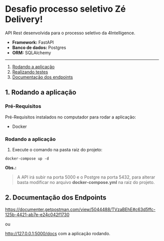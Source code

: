 # Desafio processo seletivo Zé Delivery!

API Rest desenvolvida para o processo seletivo da 4Intelligence.
- **Framework:** FastAPI
- **Banco de dados:** Postgres
- **ORM:** SQLAlchemy

___________________

1. [Rodando a aplicação](#topic1)
2. [Realizando testes](#topic2)
3. [Documentação dos endpoints](#topic3)


## 1. Rodando a aplicação <a name="topic1"></a>
### Pré-Requisitos
Pré-Requisitos instalados no computador para rodar a aplicação:
- Docker

### Rodando a aplicação
1. Execute o comando na pasta raiz do projeto:
```
docker-compose up -d
```


**Obs.:**
> A API irá subir na porta 5000 e o Postgre na porta 5432, para alterar basta modificar no arquivo **docker-compose.yml** na raiz do projeto.


## 2. Documentação dos Endpoints <a name="topic2"></a>
https://documenter.getpostman.com/view/5044488/TVzaBEhE#c63d5ffc-125b-4421-ab7e-e24c042f1730

ou

http://127.0.0.1:5000/docs com a aplicação rodando.